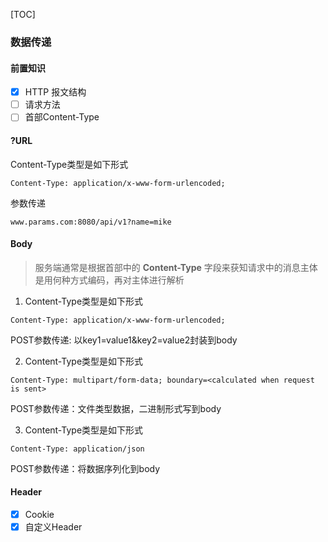 [TOC]

### 数据传递

#### 前置知识

- [x] HTTP 报文结构
- [ ] 请求方法
- [ ] 首部Content-Type

#### ?URL

Content-Type类型是如下形式

~~~
Content-Type: application/x-www-form-urlencoded;
~~~

参数传递

~~~
www.params.com:8080/api/v1?name=mike
~~~

#### Body

> 服务端通常是根据首部中的 **Content-Type** 字段来获知请求中的消息主体是用何种方式编码，再对主体进行解析

1. Content-Type类型是如下形式

~~~
Content-Type: application/x-www-form-urlencoded;
~~~

POST参数传递: 以key1=value1&key2=value2封装到body

2. Content-Type类型是如下形式

~~~
Content-Type: multipart/form-data; boundary=<calculated when request is sent>
~~~

POST参数传递：文件类型数据，二进制形式写到body

3. Content-Type类型是如下形式

~~~
Content-Type: application/json
~~~

POST参数传递：将数据序列化到body

#### Header

- [x] Cookie
- [x] 自定义Header